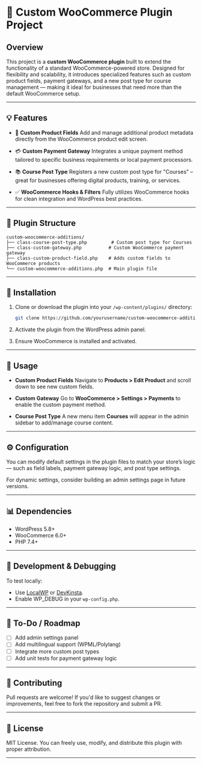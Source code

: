 # 🛒 Custom WooCommerce Plugin Project

## Overview

This project is a **custom WooCommerce plugin** built to extend the functionality of a standard WooCommerce-powered store. Designed for flexibility and scalability, it introduces specialized features such as custom product fields, payment gateways, and a new post type for course management — making it ideal for businesses that need more than the default WooCommerce setup.

---

## 💡 Features

* 🔧 **Custom Product Fields**
  Add and manage additional product metadata directly from the WooCommerce product edit screen.

* 💳 **Custom Payment Gateway**
  Integrates a unique payment method tailored to specific business requirements or local payment processors.

* 📚 **Course Post Type**
  Registers a new custom post type for "Courses" – great for businesses offering digital products, training, or services.

* ✅ **WooCommerce Hooks & Filters**
  Fully utilizes WooCommerce hooks for clean integration and WordPress best practices.

---

## 🧩 Plugin Structure

```
custom-woocommerce-additions/
├── class-course-post-type.php         # Custom post type for Courses
├── class-custom-gateway.php          # Custom WooCommerce payment gateway
├── class-custom-product-field.php    # Adds custom fields to WooCommerce products
└── custom-woocommerce-additions.php  # Main plugin file
```

---

## 🚀 Installation

1. Clone or download the plugin into your `/wp-content/plugins/` directory:

   ```bash
   git clone https://github.com/yourusername/custom-woocommerce-additions.git
   ```

2. Activate the plugin from the WordPress admin panel.

3. Ensure WooCommerce is installed and activated.

---

## 🔄 Usage

* **Custom Product Fields**
  Navigate to **Products > Edit Product** and scroll down to see new custom fields.

* **Custom Gateway**
  Go to **WooCommerce > Settings > Payments** to enable the custom payment method.

* **Course Post Type**
  A new menu item **Courses** will appear in the admin sidebar to add/manage course content.

---

## ⚙️ Configuration

You can modify default settings in the plugin files to match your store’s logic — such as field labels, payment gateway logic, and post type settings.

For dynamic settings, consider building an admin settings page in future versions.

---

## 📊 Dependencies

* WordPress 5.8+
* WooCommerce 6.0+
* PHP 7.4+

---

## 🧪 Development & Debugging

To test locally:

* Use [LocalWP](https://localwp.com/) or [DevKinsta](https://kinsta.com/devkinsta/).
* Enable WP\_DEBUG in your `wp-config.php`.

---

## 📌 To-Do / Roadmap

* [ ] Add admin settings panel
* [ ] Add multilingual support (WPML/Polylang)
* [ ] Integrate more custom post types
* [ ] Add unit tests for payment gateway logic

---

## 🤝 Contributing

Pull requests are welcome! If you'd like to suggest changes or improvements, feel free to fork the repository and submit a PR.

---

## 📜 License

MIT License. You can freely use, modify, and distribute this plugin with proper attribution.

---
